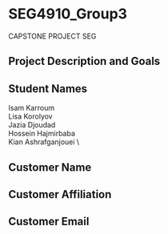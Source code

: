 # SEG4910_Group3
CAPSTONE PROJECT SEG

## Project Description and Goals

## Student Names
Isam Karroum \
Lisa Korolyov \
Jazia Djoudad \
Hossein Hajmirbaba \
Kian Ashrafganjouei \

## Customer Name

## Customer Affiliation

## Customer Email
